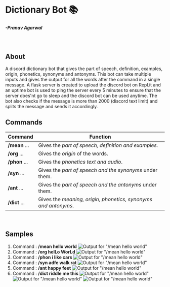 # Dictionary Bot 📚

##### -Pranav Agarwal

<br>

## About

A discord dictionary bot that gives the part of speech, definition, examples, origin, phonetics, synonyms and antonyms. This bot can take multiple inputs and gives the output for all the words after the command in a single message. A flask server is created to upload the discord bot on Repl.it and an uptime bot is used to ping the server every 5 minutes to ensure that the server does'nt go to sleep and the discord bot can be used anytime. The bot also checks if the message is more than 2000 (discord text limit) and splits the message and sends it accordingly.
<br>

## Commands

| Command                       | Function                                                       |
| ----------------------------- | -------------------------------------------------------------- |
| **/mean** <word1> <word2> ... | Gives the _part of speech, definition and examples._           |
| **/org** <word1> <word2> ...  | Gives the _origin_ of the words.                               |
| **/phon** <word1> <word2> ... | Gives the _phonetics text and audio_.                          |
| **/syn** <word1> <word2> ...  | Gives the _part of speech and the synonyms_ under them.        |
| **/ant** <word1> <word2> ...  | Gives the _part of speech and the antonyms_ under them.        |
| **/dict** <word1> <word2> ... | Gives the _meaning, origin, phonetics, synonyms and antonyms_. |

<br>

## Samples

1. Command : **/mean hello world**
   ![Output for "/mean hello world"](.images/1)
   <br>
2. Command : **/org helLo WorLd**
   ![Output for "/mean hello world"](.images/2)
   <br>
3. Command : **/phon i like cars**
   ![Output for "/mean hello world"](.images/3)
   <br>
4. Command : **/syn adfe walk rat**
   ![Output for "/mean hello world"](.images/4)
   <br>
5. Command : **/ant happy feet**
   ![Output for "/mean hello world"](.images/5)
   <br>
6. Command : **/dict riddle me this**
   ![Output for "/mean hello world"](.images/6_1)
   ![Output for "/mean hello world"](.images/6_2)
   ![Output for "/mean hello world"](.images/6_3)
